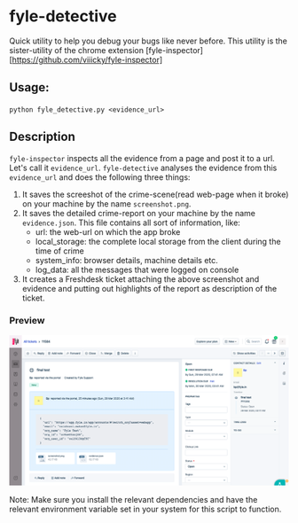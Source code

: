 # fyle-detective

Quick utility to help you debug your bugs like never before. This utility is the sister-utility of the chrome extension [fyle-inspector][https://github.com/viiicky/fyle-inspector]

## Usage:
`python fyle_detective.py <evidence_url>`


## Description
`fyle-inspector` inspects all the evidence from a page and post it to a url. Let's call it `evidence_url`.
`fyle-detective` analyses the evidence from this `evidence_url` and does the following three things:
1. It saves the screeshot of the crime-scene(read web-page when it broke) on your machine by the name `screenshot.png`.
2. It saves the detailed crime-report on your machine by the name `evidence.json`. This file contains all sort of information, like:
	- url: the web-url on which the app broke
	- local_storage: the complete local storage from the client during the time of crime
	- system_info: browser details, machine details etc.
	- log_data: all the messages that were logged on console
3. It creates a Freshdesk ticket attaching the above screenshot and evidence and putting out highlights of the report as description of the ticket.

### Preview
![Freshdesk Screenshot](/fd.png)

Note: Make sure you install the relevant dependencies and have the relevant environment variable set in your system for this script to function.
